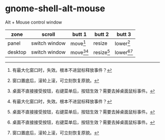# gnome-shell-alt-mouse
Alt + Mouse control window

zone | scroll | butt 1|butt 2|butt 3
---|---|---|---|---
panel | switch window|move[^3]|resize|lower[^2]
desktop |switch window|move[^1][^3]|resize[^1]|lower[^1][^2]

[^1]: 桌面不直接接受按钮，右键菜单后，按钮生效？需要去掉桌面鼠标事件。
[^2]: 窗口置底后，滚轮上滚，可立刻恢复原貌。
[^3]: 有最大化窗口时，失效。根本不进鼠标释放事件？

